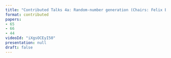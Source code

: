 ```yaml
---
title: "Contributed Talks 4a: Random-number generation (Chairs: Felix Bussieres and Hugo Zbinden)"
format: contributed
papers:
- 65
- 66
- 44
videoId: "iXgsOCEyI50"
presentation: null
draft: false
---
```

